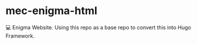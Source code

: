 # mec-enigma-html
💻 Enigma Website. Using this repo as a base repo to convert this into Hugo Framework.
